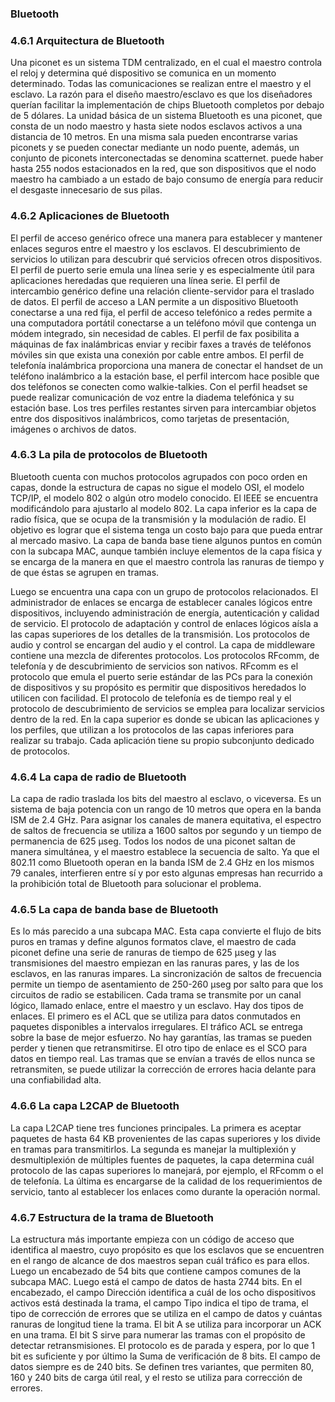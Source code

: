 ﻿### Bluetooth

### 4.6.1 Arquitectura de Bluetooth

Una piconet es un sistema TDM centralizado, en el cual el maestro controla el reloj y determina qué dispositivo se comunica en un momento determinado. Todas las comunicaciones se realizan entre el maestro y el esclavo. La razón para el diseño maestro/esclavo es que los diseñadores querían facilitar la implementación de chips Bluetooth completos por debajo de 5 dólares. La unidad básica de un sistema Bluetooth es una piconet, que consta de un nodo maestro y hasta siete nodos esclavos activos a una distancia de 10 metros. En una misma sala pueden encontrarse varias piconets y se pueden conectar mediante un nodo puente, además, un conjunto de piconets interconectadas se denomina scatternet. puede haber hasta 255 nodos estacionados en la red, que son dispositivos que el nodo maestro ha cambiado a un estado de bajo consumo de energía para reducir el desgaste innecesario de sus pilas.

### 4.6.2 Aplicaciones de Bluetooth

El perfil de acceso genérico ofrece una manera para establecer y mantener enlaces seguros entre el maestro y los esclavos. El descubrimiento de servicios lo utilizan para descubrir qué servicios ofrecen otros dispositivos. El perfil de puerto serie emula una línea serie y es especialmente útil para aplicaciones heredadas que requieren una línea serie. El perfil de intercambio genérico define una relación cliente-servidor para el traslado de datos. El perfil de acceso a LAN permite a un dispositivo Bluetooth conectarse a una red fija, el perfil de acceso telefónico a redes permite a una computadora portátil conectarse a un teléfono móvil que contenga un módem integrado, sin necesidad de cables. El perfil de fax posibilita a máquinas de fax inalámbricas enviar y recibir faxes a través de teléfonos móviles sin que exista una conexión por cable entre ambos. El perfil de telefonía inalámbrica proporciona una manera de conectar el handset de un teléfono inalámbrico a la estación base, el perfil intercom hace posible que dos teléfonos se conecten como walkie-talkies. Con el perfil headset se puede realizar comunicación de voz entre la diadema telefónica y su estación base. Los tres perfiles restantes sirven para intercambiar objetos entre dos dispositivos inalámbricos, como tarjetas de presentación, imágenes o archivos de datos.

### 4.6.3 La pila de protocolos de Bluetooth

Bluetooth cuenta con muchos protocolos agrupados con poco orden en capas, donde la estructura de capas no sigue el modelo OSI, el modelo TCP/IP, el modelo 802 o algún otro modelo conocido. El IEEE se encuentra modificándolo para ajustarlo al modelo 802. La capa inferior es la capa de radio física, que se ocupa de la transmisión y la modulación de radio. El objetivo es lograr que el sistema tenga un costo bajo para que pueda entrar al mercado masivo. La capa de banda base tiene algunos puntos en común con la subcapa MAC, aunque también incluye elementos de la capa física y se encarga de la manera en que el maestro controla las ranuras de tiempo y de que éstas se agrupen en tramas.

Luego se encuentra una capa con un grupo de protocolos relacionados. El administrador de enlaces se encarga de establecer canales lógicos entre dispositivos, incluyendo administración de energía, autenticación y calidad de servicio. El protocolo de adaptación y control de enlaces lógicos aísla a las capas superiores de los detalles de la transmisión. Los protocolos de audio y control se encargan del audio y el control. La capa de middleware contiene una mezcla de diferentes protocolos. Los protocolos RFcomm, de telefonía y de descubrimiento de servicios son nativos. RFcomm es el protocolo que emula el puerto serie estándar de las PCs para la conexión de dispositivos y su propósito es permitir que dispositivos heredados lo utilicen con facilidad. El protocolo de telefonía es de tiempo real y el protocolo de descubrimiento de servicios se emplea para localizar servicios dentro de la red. En la capa superior es donde se ubican las aplicaciones y los perfiles, que utilizan a los protocolos de las capas inferiores para realizar su trabajo. Cada aplicación tiene su propio subconjunto dedicado de protocolos.

### 4.6.4 La capa de radio de Bluetooth

La capa de radio traslada los bits del maestro al esclavo, o viceversa. Es un sistema de baja potencia con un rango de 10 metros que opera en la banda ISM de 2.4 GHz. Para asignar los canales de manera equitativa, el espectro de saltos de frecuencia se utiliza a 1600 saltos por segundo y un tiempo de permanencia de 625 µseg. Todos los nodos de una piconet saltan de manera simultánea, y el maestro establece la secuencia de salto. Ya que el 802.11 como Bluetooth operan en la banda ISM de 2.4 GHz en los mismos 79 canales, interfieren entre sí y por esto algunas empresas han recurrido a la prohibición total de Bluetooth para solucionar el problema.

### 4.6.5 La capa de banda base de Bluetooth

Es lo más parecido a una subcapa MAC. Esta capa convierte el flujo de bits puros en tramas y define algunos formatos clave, el maestro de cada piconet define una serie de ranuras de tiempo de 625 µseg y las transmisiones del maestro empiezan en las ranuras pares, y las de los esclavos, en las ranuras impares. La sincronización de saltos de frecuencia permite un tiempo de asentamiento de 250-260 µseg por salto para que los circuitos de radio se estabilicen. Cada trama se transmite por un canal lógico, llamado enlace, entre el maestro y un esclavo. Hay dos tipos de enlaces. El primero es el ACL que se utiliza para datos conmutados en paquetes disponibles a intervalos irregulares. El tráfico ACL se entrega sobre la base de mejor esfuerzo. No hay garantías, las tramas se pueden perder y tienen que retransmitirse. El otro tipo de enlace es el SCO para datos en tiempo real. Las tramas que se envían a través de ellos nunca se retransmiten, se puede utilizar la corrección de errores hacia delante para una confiabilidad alta.

### 4.6.6 La capa L2CAP de Bluetooth

La capa L2CAP tiene tres funciones principales. La primera es aceptar paquetes de hasta 64 KB provenientes de las capas superiores y los divide en tramas para transmitirlos. La segunda es manejar la multiplexión y desmultiplexión de múltiples fuentes de paquetes, la capa determina cuál protocolo de las capas superiores lo manejará, por ejemplo, el RFcomm o el de telefonía. La última es encargarse de la calidad de los requerimientos de servicio, tanto al establecer los enlaces como durante la operación normal.

### 4.6.7 Estructura de la trama de Bluetooth

La estructura más importante empieza con un código de acceso que identifica al maestro, cuyo propósito es que los esclavos que se encuentren en el rango de alcance de dos maestros sepan cuál tráfico es para ellos. Luego un encabezado de 54 bits que contiene campos comunes de la subcapa MAC. Luego está el campo de datos de hasta 2744 bits. En el encabezado, el campo Dirección identifica a cuál de los ocho dispositivos activos está destinada la trama, el campo Tipo indica el tipo de trama, el tipo de corrección de errores que se utiliza en el campo de datos y cuántas ranuras de longitud tiene la trama. El bit A se utiliza para incorporar un ACK en una trama. El bit S sirve para numerar las tramas con el propósito de detectar retransmisiones. El protocolo es de parada y espera, por lo que 1 bit es suficiente y por último la Suma de verificación de 8 bits. El campo de datos siempre es de 240 bits. Se definen tres variantes, que permiten 80, 160 y 240 bits de carga útil real, y el resto se utiliza para corrección de errores.
